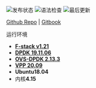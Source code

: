 ![发布状态](https://img.shields.io/github/workflow/status/wintertee/DPDK-related/Gitbook%20Action%20Build?label=Gitbook%20Build)
![语法检查](https://img.shields.io/github/workflow/status/wintertee/DPDK-related/markdown-check?label=markdown-check)
![最后更新](https://img.shields.io/github/last-commit/wintertee/DPDK-related)

[Github Repo](https://github.com/wintertee/DPDK-related) | [Gitbook](https://wintertee.github.io/DPDK-related/)


运行环境

- [**F-stack v1.21**](https://github.com/F-Stack/f-stack/tree/v1.21)
- [**DPDK 19.11.06**](https://doc.dpdk.org/guides-19.11/)
- [**OVS-DPDK 2.13.3**](https://ovs-2133.readthedocs.io/en/stable/topics/dpdk/index.html)
- [**VPP 20.09**](https://fd.io/docs/vpp/v2009/)
- **Ubuntu18.04**
- 内核**4.15**
